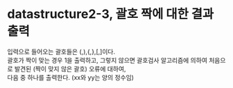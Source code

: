 # datastructure2-3, 괄호 짝에 대한 결과 출력

입력으로 들어오는 괄호들은 (,),{,},[,]이다.  
괄호가 짝이 맞는 경우 1을 출력하고, 그렇지 않으면 괄호검사 알고리즘에 의하여 처음으로 발견된 (짝이 맞지 않은 괄호) 오류에 대하여,  
다음 중 하나를 출력한다. (xx와 yy는 양의 정수임)  
